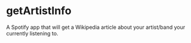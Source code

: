 getArtistInfo
=============
A Spotify app that will get a Wikipedia article about your artist/band your currently listening to.
